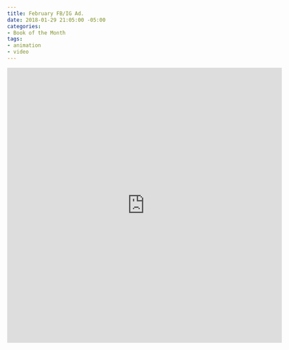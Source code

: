 ```yaml
---
title: February FB/IG Ad.
date: 2018-01-29 21:05:00 -05:00
categories:
- Book of the Month
tags:
- animation
- video
---
```


<div class="video-square">
	<iframe src="https://player.vimeo.com/video/253260381?&loop=1" width="640" height="640" frameborder="0" webkitallowfullscreen mozallowfullscreen allowfullscreen></iframe>
</div>